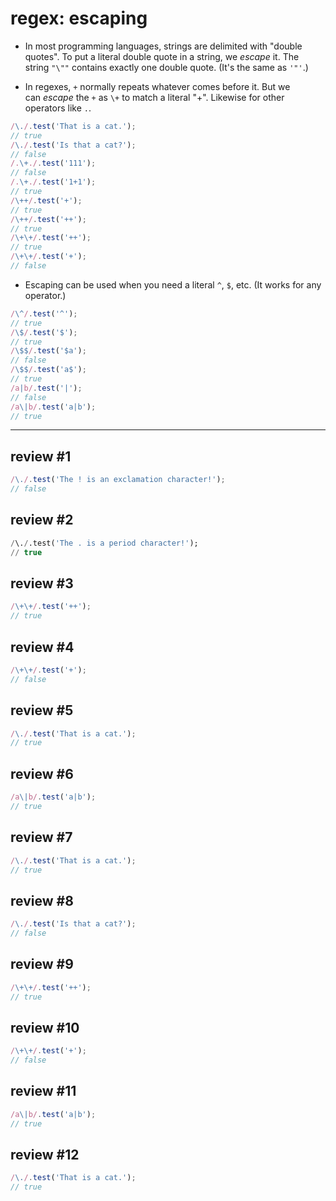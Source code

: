 # regex: escaping

- In most programming languages, strings are delimited with "double quotes". To put a literal double quote in a string, we _escape_ it. The string `"\""` contains exactly one double quote. (It's the same as `'"'`.)

- In regexes, `+` normally repeats whatever comes before it. But we can _escape_ the `+` as `\+` to match a literal "+". Likewise for other operators like `.`.

```js
/\./.test('That is a cat.');
// true
/\./.test('Is that a cat?');
// false
/.\+./.test('111');
// false
/.\+./.test('1+1');
// true
/\++/.test('+');
// true
/\++/.test('++');
// true
/\+\+/.test('++');
// true
/\+\+/.test('+');
// false
```

- Escaping can be used when you need a literal `^`, `$`, etc. (It works for any operator.)

```js
/\^/.test('^');
// true
/\$/.test('$');
// true
/\$$/.test('$a');
// false
/\$$/.test('a$');
// true
/a|b/.test('|');
// false
/a\|b/.test('a|b');
// true
```

---

## review #1

```js
/\./.test('The ! is an exclamation character!');
// false
```

## review #2

```sql
/\./.test('The . is a period character!');
// true
```

## review #3

```js
/\+\+/.test('++');
// true
```

## review #4

```js
/\+\+/.test('+');
// false
```

## review #5

```js
/\./.test('That is a cat.');
// true
```

## review #6

```js
/a\|b/.test('a|b');
// true
```

## review #7

```js
/\./.test('That is a cat.');
// true
```

## review #8

```js
/\./.test('Is that a cat?');
// false
```

## review #9

```js
/\+\+/.test('++');
// true
```

## review #10

```js
/\+\+/.test('+');
// false
```

## review #11

```js
/a\|b/.test('a|b');
// true
```

## review #12

```js
/\./.test('That is a cat.');
// true
```